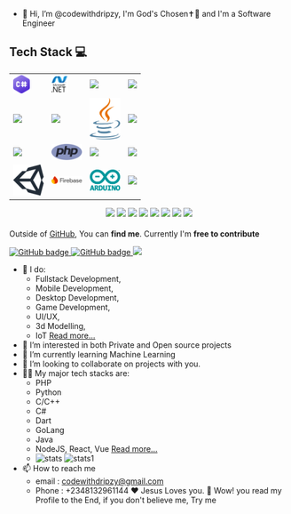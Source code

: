 - 👋 Hi, I’m @codewithdripzy, I'm God's Chosen✝🙏 and I'm a Software Engineer


## Tech Stack :computer:

<div>
  <table>
    <tr>
      <td><img width="30" src="https://raw.githubusercontent.com/gilbarbara/logos/master/logos/c-sharp.svg" alt="C#"/></td>
      <td><img width="30" src="https://raw.githubusercontent.com/gilbarbara/logos/master/logos/dotnet.svg" alt="Dot Net"/></td>
      <td><img width="30" src="https://raw.githubusercontent.com/gilbarbara/logos/master/logos/flutter.svg"/></td>
      <td><img width="30" src="https://raw.githubusercontent.com/gilbarbara/logos/master/logos/database-labs.svg"/></td>
    </tr>
    <tr>
      <td><img width="55" src="https://raw.githubusercontent.com/gilbarbara/logos/master/logos/mysql.svg"/></td>
      <td><img width="55" src="https://raw.githubusercontent.com/gilbarbara/logos/master/logos/android-icon.svg"/></td>
      <td><img width="55" src="https://raw.githubusercontent.com/gilbarbara/logos/master/logos/java.svg"/></td>
      <td><img width="55" src="https://raw.githubusercontent.com/gilbarbara/logos/master/logos/apple-app-store.svg"/></td>
    </tr>
    <tr>
      <td><img width="55" src="https://raw.githubusercontent.com/gilbarbara/logos/master/logos/css-3.svg"/></td>
      <td><img width="55" src="https://raw.githubusercontent.com/gilbarbara/logos/master/logos/php.svg"/></td>
      <td><img width="55" src="https://raw.githubusercontent.com/gilbarbara/logos/master/logos/javascript.svg"/></td>
      <td><img width="55" src="https://raw.githubusercontent.com/gilbarbara/logos/master/logos/json.svg"/></td>
    </tr>
    <tr>
      <td><img width="55" src="https://raw.githubusercontent.com/gilbarbara/logos/master/logos/unity.svg"/></td>
      <td><img width="55" src="https://raw.githubusercontent.com/gilbarbara/logos/master/logos/firebase.svg"/></td>
      <td><img width="55" src="https://raw.githubusercontent.com/gilbarbara/logos/master/logos/arduino.svg"/></td>
      <td><img width="50" src="https://raw.githubusercontent.com/gilbarbara/logos/master/logos/figma.svg"/></td>
    </tr>
  </table>
</div>

<div align="center">
   
  <img width="55" src="https://raw.githubusercontent.com/gilbarbara/logos/master/logos/aws.svg"/> 
  <img width="55" src="https://raw.githubusercontent.com/gilbarbara/logos/master/logos/aws-amplify.svg"/> 
  <img width="55" src="https://raw.githubusercontent.com/gilbarbara/logos/master/logos/aws-s3.svg"/> 
  <img width="55" src="https://raw.githubusercontent.com/gilbarbara/logos/master/logos/aws-rds.svg"/> 
  <img width="55" src="https://raw.githubusercontent.com/gilbarbara/logos/master/logos/aws-iam.svg"/> 
  <img width="55" src="https://raw.githubusercontent.com/gilbarbara/logos/master/logos/aws-cloudfront.svg"/> 
  <img width="55" src="https://raw.githubusercontent.com/gilbarbara/logos/master/logos/aws-dynamodb.svg"/> 
  <img width="55" src="https://raw.githubusercontent.com/gilbarbara/logos/master/logos/aws-ec2.svg"/> 
  

</div>


####

Outside of [GitHub](https://github.com/codewithdripzy/), You can **find me**. Currently I'm **free to contribute**

<p >
  <a href="https://github.com/codewithdripzy?tab=followers">
    <img src="https://komarev.com/ghpvc/?username=codewithdripzy&color=blue&label=Profile+Views" alt="GitHub badge" />
  </a>
  <a href="https://github.com/codewithdripzy?tab=followers">
    <img src="https://img.shields.io/github/followers/codewithdripzy?label=follow&style=social" alt="GitHub badge" />
  </a>
  
  <a href="https://www.linkedin.com/in/emmanuel-bankole-746258235/">
     <img src="https://img.shields.io/badge/-Bankole Emmanuel?style=flat-square&logo=Linkedin&logoColor=white&link=https://www.linkedin.com/in/emmanuel-bankole-746258235/" />
 </a>
</p>

- 💪 I do:
  - Fullstack Development,
  - Mobile Development,
  - Desktop Development,
  - Game Development,
  - UI/UX,
  - 3d Modelling,
  - IoT [Read more...](http://codewithdripzy.github.io/portfolio)
- 👀 I’m interested in both Private and Open source projects
- 🌱 I’m currently learning Machine Learning
- 💞️ I’m looking to collaborate on projects with you.
- 👨‍💻 My major tech stacks are:
   - PHP
   - Python
   - C/C++
   - C#
   - Dart
   - GoLang
   - Java
   - NodeJS, React, Vue [Read more...](http://codewithdripzy.github.io/portfolio)
   - ![stats](https://github-readme-stats.vercel.app/api?username=codewithdripzy)     ![stats1](https://github-readme-stats.vercel.app/api/top-langs/?username=codewithdripzy&layout=compact)
- 📫 How to reach me 
  - email : codewithdripzy@gmail.com
  - Phone : +2348132961144
❤ Jesus Loves you.
🎉 Wow! you read my Profile to the End, if you don't believe me, Try me

<!---
codewithdripzy/codewithdripzy is a ✨ special ✨ repository because its `README.md` (this file) appears on your GitHub profile.
You can click the Preview link to take a look at your changes.
--->
